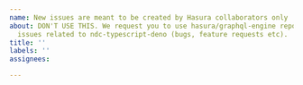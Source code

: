 ```yaml
---
name: New issues are meant to be created by Hasura collaborators only
about: DON'T USE THIS. We request you to use hasura/graphql-engine repo to open new
  issues related to ndc-typescript-deno (bugs, feature requests etc).
title: ''
labels: ''
assignees:

---
```



